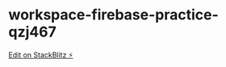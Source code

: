 # workspace-firebase-practice-qzj467

[Edit on StackBlitz ⚡️](https://stackblitz.com/edit/workspace-firebase-practice-qzj467)